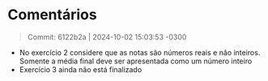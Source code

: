 # Comentários
> Commit: 6122b2a | 2024-10-02 15:03:53 -0300

- No exercício 2 considere que as notas são números reais e não inteiros. Somente a média final deve ser apresentada como um número inteiro
- Exercício 3 ainda não está finalizado

